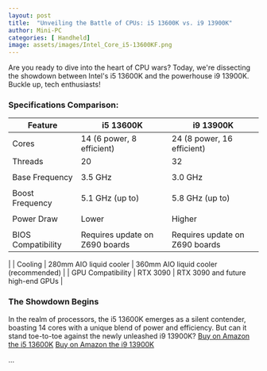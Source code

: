 ```yaml
---
layout: post
title:  "Unveiling the Battle of CPUs: i5 13600K vs. i9 13900K"
author: Mini-PC
categories: [ Handheld]
image: assets/images/Intel_Core_i5-13600KF.png
---
```


Are you ready to dive into the heart of CPU wars? Today, we're dissecting the showdown between Intel's i5 13600K and the powerhouse i9 13900K. Buckle up, tech enthusiasts!

### Specifications Comparison:

| Feature                | i5 13600K                    | i9 13900K                     |
|------------------------|------------------------------|-------------------------------|
| Cores                  | 14 (6 power, 8 efficient)	    | 24 (8 power, 16 efficient)      |
| Threads                | 20                           | 32
    |
| Base Frequency         | 3.5 GHz	             | 3.0 GHz
       |
| Boost Frequency        | 5.1 GHz (up to)	              | 5.8 GHz (up to)
     |
| Power Draw             | Lower	             | Higher
           |
| BIOS Compatibility     | Requires update on Z690 boards	 | Requires update on Z690 boards
 |
| Cooling                | 280mm AIO liquid cooler	      | 360mm AIO liquid cooler (recommended)
       |
| GPU Compatibility      | RTX 3090	                     | RTX 3090 and future high-end GPUs    |

### The Showdown Begins

In the realm of processors, the i5 13600K emerges as a silent contender, boasting 14 cores with a unique blend of power and efficiency. But can it stand toe-to-toe against the newly unleashed i9 13900K? [Buy on Amazon the i5 13600K](https://amzn.to/4c5wmmh) 
[Buy on Amazon the i9 13900K](https://amzn.to/3Vgtjln)

...
